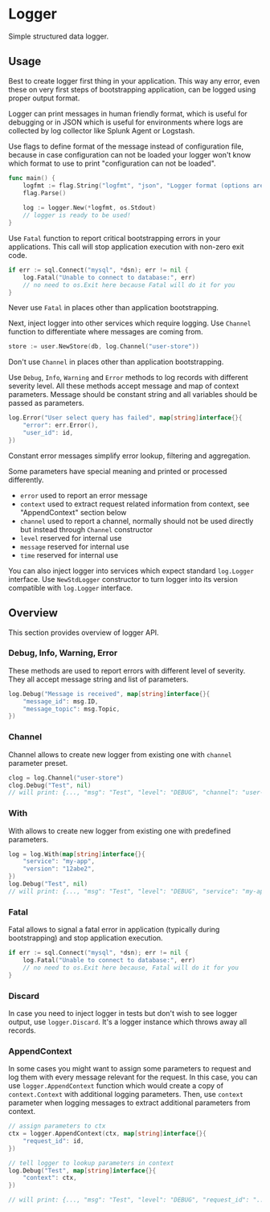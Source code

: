 # Logger

Simple structured data logger.

## Usage

Best to create logger first thing in your application. This way any error, even these on very first steps of bootstrapping 
application, can be logged using proper output format.   
 
Logger can print messages in human friendly format, which is useful for debugging or in JSON which is useful for environments
where logs are collected by log collector like Splunk Agent or Logstash. 

Use flags to define format of the message instead of configuration file, because in case configuration can not be loaded your
logger won't know which format to use to print "configuration can not be loaded".

```go
func main() {
	logfmt := flag.String("logfmt", "json", "Logger format (options are: json or text)")
	flag.Parse()
	
	log := logger.New(*logfmt, os.Stdout)
	// logger is ready to be used! 
}
```

Use `Fatal` function to report critical bootstrapping errors in your applications. This call will stop application execution
with non-zero exit code. 

```go
if err := sql.Connect("mysql", *dsn); err != nil {
	log.Fatal("Unable to connect to database:", err)
	// no need to os.Exit here because Fatal will do it for you
}
```

Never use `Fatal` in places other than application bootstrapping. 

Next, inject logger into other services which require logging. Use `Channel` function to differentiate where messages are coming from.

```go
store := user.NewStore(db, log.Channel("user-store"))
```

Don't use `Channel` in places other than application bootstrapping. 

Use `Debug`, `Info`, `Warning` and `Error` methods to log records with different severity level. All these methods accept message and 
map of context parameters. Message should be constant string and all variables should be passed as parameters.

```go
log.Error("User select query has failed", map[string]interface{}{
	"error": err.Error(),
	"user_id": id,
})
``` 

Constant error messages simplify error lookup, filtering and aggregation.

Some parameters have special meaning and printed or processed differently. 

* `error` used to report an error message
* `context` used to extract request related information from context, see "AppendContext" section below
* `channel` used to report a channel, normally should not be used directly but instead through `Channel` constructor
* `level` reserved for internal use
* `message` reserved for internal use
* `time` reserved for internal use
 
You can also inject logger into services which expect standard `log.Logger` interface. Use `NewStdLogger` constructor to turn logger into 
its version compatible with `log.Logger` interface.
 
## Overview

This section provides overview of logger API.

### Debug, Info, Warning, Error

These methods are used to report errors with different level of severity. They all accept message string and list of parameters.

```go
log.Debug("Message is received", map[string]interface{}{
	"message_id": msg.ID,
	"message_topic": msg.Topic,
})
```

### Channel

Channel allows to create new logger from existing one with `channel` parameter preset.

```go
clog = log.Channel("user-store")
clog.Debug("Test", nil) 
// will print: {..., "msg": "Test", "level": "DEBUG", "channel": "user-store"}
```

### With

With allows to create new logger from existing one with predefined parameters.

```go
log = log.With(map[string]interface{}{
	"service": "my-app",
	"version": "12abe2",
})
log.Debug("Test", nil)
// will print: {..., "msg": "Test", "level": "DEBUG", "service": "my-app", "version": "12abe2"}
```

### Fatal

Fatal allows to signal a fatal error in application (typically during bootstrapping) and stop application execution.
                                                                           
```go                                                                      
if err := sql.Connect("mysql", *dsn); err != nil {                         
	log.Fatal("Unable to connect to database:", err)                       
	// no need to os.Exit here because, Fatal will do it for you           
}                                                                          
```                                                                        

### Discard

In case you need to inject logger in tests but don't wish to see logger output, use `logger.Discard`. 
It's a logger instance which throws away all records.

### AppendContext

In some cases you might want to assign some parameters to request and log them with every message relevant for the request.
In this case, you can use `logger.AppendContext` function which would create a copy of `context.Context` with additional logging parameters.
Then, use `context` parameter when logging messages to extract additional parameters from context.

```go
// assign parameters to ctx
ctx = logger.AppendContext(ctx, map[string]interface{}{
	"request_id": id,
})

// tell logger to lookup parameters in context
log.Debug("Test", map[string]interface{}{
	"context": ctx,
})

// will print: {..., "msg": "Test", "level": "DEBUG", "request_id": "..."}
```
